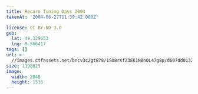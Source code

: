```yaml
---
title: Recaro Tuning Days 2004
takenAt: '2004-06-27T11:39:42.000Z'

license: CC BY-ND 3.0
geo:
  lat: 49.329653
  lng: 8.566417
tags: []
url: >-
  //images.ctfassets.net/bncv3c2gt878/1SO8rXfZ3EK1NBnQL47g8p/d607dd0132fa41ec7853b3005a004469/recaro-tuning-days-2004_4540009079_o
size: 1198625
image:
  width: 2048
  height: 1536
---
```

